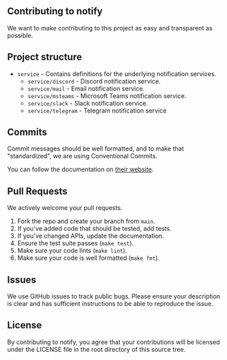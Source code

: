 ## Contributing to notify
We want to make contributing to this project as easy and transparent as
possible.

## Project structure

- `service` - Contains definitions for the underlying notification services.
  - `service/discord` - Discord notification service.
  - `service/mail` - Email notification service.
  - `service/msteams` - Microsoft Teams notification service.
  - `service/slack` - Slack notification service.
  - `service/telegram` - Telegram notification service

## Commits

Commit messages should be well formatted, and to make that "standardized", we
are using Conventional Commits.

You can follow the documentation on
[their website](https://www.conventionalcommits.org).

## Pull Requests
We actively welcome your pull requests.

1. Fork the repo and create your branch from `main`.
2. If you've added code that should be tested, add tests.
3. If you've changed APIs, update the documentation.
4. Ensure the test suite passes (`make test`).
5. Make sure your code lints (`make lint`).
6. Make sure your code is well formatted (`make fmt`).

## Issues
We use GitHub issues to track public bugs. Please ensure your description is
clear and has sufficient instructions to be able to reproduce the issue.

## License
By contributing to notify, you agree that your contributions will be licensed
under the LICENSE file in the root directory of this source tree.
